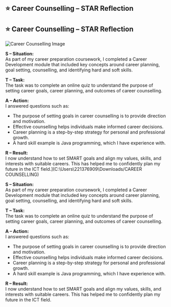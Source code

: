 ## ⭐ Career Counselling – STAR Reflection

## ⭐ Career Counselling – STAR Reflection

![Career Counselling Image](C:\Users\221376909\Downloads\CAREERCOUNSELLING.png)

**S – Situation:**  
As part of my career preparation coursework, I completed a Career Development module that included key concepts around career planning, goal setting, counselling, and identifying hard and soft skills.

**T – Task:**  
The task was to complete an online quiz to understand the purpose of setting career goals, career planning, and outcomes of career counselling.

**A – Action:**  
I answered questions such as:  
- The purpose of setting goals in career counselling is to provide direction and motivation.  
- Effective counselling helps individuals make informed career decisions.  
- Career planning is a step-by-step strategy for personal and professional growth.  
- A hard skill example is Java programming, which I have experience with.

**R – Result:**  
I now understand how to set SMART goals and align my values, skills, and interests with suitable careers. This has helped me to confidently plan my future in the ICT field.](C:\Users\221376909\Downloads/CAREER COUNSELLING)

**S – Situation:**  
As part of my career preparation coursework, I completed a Career Development module that included key concepts around career planning, goal setting, counselling, and identifying hard and soft skills.

**T – Task:**  
The task was to complete an online quiz to understand the purpose of setting career goals, career planning, and outcomes of career counselling.

**A – Action:**  
I answered questions such as:  
- The purpose of setting goals in career counselling is to provide direction and motivation.  
- Effective counselling helps individuals make informed career decisions.  
- Career planning is a step-by-step strategy for personal and professional growth.  
- A hard skill example is Java programming, which I have experience with.

**R – Result:**  
I now understand how to set SMART goals and align my values, skills, and interests with suitable careers. This has helped me to confidently plan my future in the ICT field.
